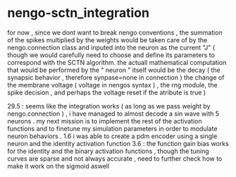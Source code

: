 # nengo-sctn_integration
 for now , since we dont want to break nengo conventions , the summation of the spikes multiplied by the weights would be taken care of by the nengo.connection class and inputed into the neuron as the current "J"  ( though we would carefully need to choose and define its parameters to correspond with the SCTN  algorithm.
 the actuall mathematical computation that would be performed by the " neuron " itself would be the decay ( the synapsic behavior  , therefore synpase=none in connection )  the  change of the membrane voltage ( voltage in nengos syntax )  ,  the rng  module, the spike decision , and perhaps the voltage reset if the atribute is true  )

29.5 : seems like the integration works ( as long as we pass weight by nengo.connection ) , i have managed to almost decode a sin wave with 5 neurons . my next mission is to implement the rest of the activation functions and to finetune my  simulation parameters in order to modulate neuron behaviors .
1.6  i was able to create a pdm encoder using a single neuron and the identity activation function
3.6 : the function gain bias works for the identity and the binary activation functions , though the tuning curves are sparse and not always accurate , need to further check how to make it work on the sigmoid aswell

